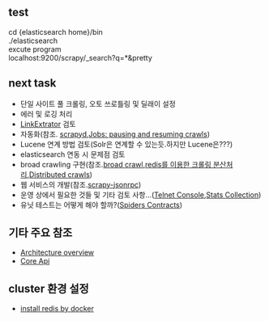 ## test  
cd {elasticsearch home}/bin     
./elasticsearch  
excute program  
localhost:9200/scrapy/_search?q=*&pretty  
  
## next task
* 단일 사이트 풀 크롤링, 오토 쓰로틀링 및 딜래이 설정
* 에러 및 로깅 처리
* [LinkExtrator](http://doc.scrapy.org/en/1.0/topics/link-extractors.html#module-scrapy.linkextractors.lxmlhtml) 검토
* 자동화(참조. [scrapyd](https://github.com/scrapy/scrapyd),[Jobs: pausing and resuming crawls](http://doc.scrapy.org/en/1.0/topics/jobs.html))
* Lucene 연계 방법 검토(Solr은 연계할 수 있는듯.하지만 Lucene은???)
* elasticsearch 연동 시 문제점 검토
* broad crawling 구현(참조.[broad crawl](http://doc.scrapy.org/en/1.0/topics/broad-crawls.html),[redis를 이용한 크롤링 분산처리](https://getpocket.com/a/read/1100339970),[Distributed crawls](http://doc.scrapy.org/en/1.0/topics/practices.html))
* 웹 서비스의 개발(참조.[scrapy-jsonrpc](https://github.com/scrapy-plugins/scrapy-jsonrpc))
* 운영 상에서 필요한 것들 및 기타 검토 사항...([Telnet Console](http://doc.scrapy.org/en/1.0/topics/telnetconsole.html),[Stats Collection](http://doc.scrapy.org/en/1.0/topics/stats.html))  
* 유닛 테스트는 어떻게 해야 할까?([Spiders Contracts](http://doc.scrapy.org/en/1.0/topics/contracts.html))

## 기타 주요 참조
* [Architecture overview](http://doc.scrapy.org/en/1.0/topics/architecture.html)
* [Core Api](http://doc.scrapy.org/en/1.0/topics/api.html)

## cluster 환경 설정
* [install redis by docker](https://docs.docker.com/engine/examples/running_redis_service/) 
